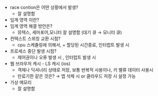 - race contion은 어떤 상황에서 발생?
    - 잘 설명함
- 임계 영역 이란?
- 임계 영역 해결 방안은?
    - 뮤텍스, 세마포어,모니터 잘 설명함 (대기 큐 → 모니터 큐)
- 컨텍스트 스위칭 교환 시점?
    - cpu 스케쥴링에 의해서, + 할당된 시간종료, 인터럽트 발생 시
- 프로세스 중단 발생 시점?
    - 제어권이나 오류 발생 시 , 인터럽트 발생 시
- 웹 브라우저 캐시  - LS 캐시 (ios)
    - 객체나 딕셔너리 상태로 저장, 보통 반복적 사용이나, 키 밸류 데이터 사용시
    - 만료기한 같은 것은? → 앱 삭제 시 or 클라우드 저장 시 설정 가능
- 가상 메모리
    - 잘 설명함
